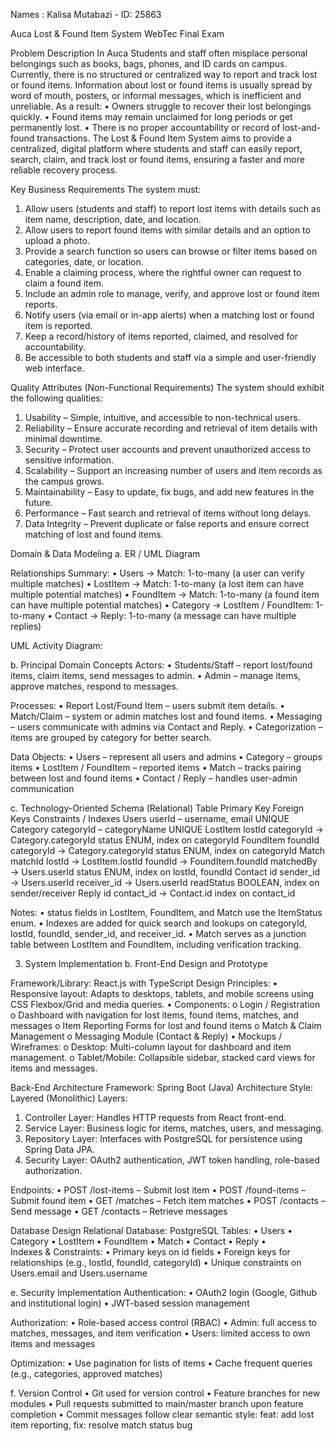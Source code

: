  
Names : Kalisa Mutabazi  -  ID: 25863

Auca Lost & Found Item System
WebTec Final Exam

Problem Description
In Auca Students and staff often misplace personal belongings such as books, bags, phones, and ID cards on campus. Currently, there is no structured or centralized way to report and track lost or found items. Information about lost or found items is usually spread by word of mouth, posters, or informal messages, which is inefficient and unreliable. As a result:
•	Owners struggle to recover their lost belongings quickly.
•	Found items may remain unclaimed for long periods or get permanently lost.
•	There is no proper accountability or record of lost-and-found transactions.
The Lost & Found Item System aims to provide a centralized, digital platform where students and staff can easily report, search, claim, and track lost or found items, ensuring a faster and more reliable recovery process.

Key Business Requirements
The system must:
1.	Allow users (students and staff) to report lost items with details such as item name, description, date, and location.
2.	Allow users to report found items with similar details and an option to upload a photo.
3.	Provide a search function so users can browse or filter items based on categories, date, or location.
4.	Enable a claiming process, where the rightful owner can request to claim a found item.
5.	Include an admin role to manage, verify, and approve lost or found item reports.
6.	Notify users (via email or in-app alerts) when a matching lost or found item is reported.
7.	Keep a record/history of items reported, claimed, and resolved for accountability.
8.	Be accessible to both students and staff via a simple and user-friendly web interface.

Quality Attributes (Non-Functional Requirements)
The system should exhibit the following qualities:
1.	Usability – Simple, intuitive, and accessible to non-technical users.
2.	Reliability – Ensure accurate recording and retrieval of item details with minimal downtime.
3.	Security – Protect user accounts and prevent unauthorized access to sensitive information.
4.	Scalability – Support an increasing number of users and item records as the campus grows.
5.	Maintainability – Easy to update, fix bugs, and add new features in the future.
6.	Performance – Fast search and retrieval of items without long delays.
7.	Data Integrity – Prevent duplicate or false reports and ensure correct matching of lost and found items.

Domain & Data Modeling
a.	ER / UML Diagram

Relationships Summary:
•	Users → Match: 1-to-many (a user can verify multiple matches)
•	LostItem → Match: 1-to-many (a lost item can have multiple potential matches)
•	FoundItem → Match: 1-to-many (a found item can have multiple potential matches)
•	Category → LostItem / FoundItem: 1-to-many
•	Contact → Reply: 1-to-many (a message can have multiple replies)

UML Activity Diagram: 


 
b. Principal Domain Concepts
Actors:
•	Students/Staff – report lost/found items, claim items, send messages to admin.
•	Admin – manage items, approve matches, respond to messages.

Processes:
•	Report Lost/Found Item – users submit item details.
•	Match/Claim – system or admin matches lost and found items.
•	Messaging – users communicate with admins via Contact and Reply.
•	Categorization – items are grouped by category for better search.

Data Objects:
•	Users – represent all users and admins
•	Category – groups items
•	LostItem / FoundItem – reported items
•	Match – tracks pairing between lost and found items
•	Contact / Reply – handles user-admin communication

c. Technology-Oriented Schema (Relational)
Table	Primary Key	Foreign Keys	Constraints / Indexes
Users	userId	–	username, email UNIQUE
Category	categoryId	–	categoryName UNIQUE
LostItem	lostId	categoryId → Category.categoryId	status ENUM, index on categoryId
FoundItem	foundId	categoryId → Category.categoryId	status ENUM, index on categoryId
Match	matchId	lostId → LostItem.lostId
foundId → FoundItem.foundId
matchedBy → Users.userId	status ENUM, index on lostId, foundId
Contact	id	sender_id → Users.userId
receiver_id → Users.userId	readStatus BOOLEAN, index on sender/receiver
Reply	id	contact_id → Contact.id	index on contact_id

Notes:
•	status fields in LostItem, FoundItem, and Match use the ItemStatus enum.
•	Indexes are added for quick search and lookups on categoryId, lostId, foundId, sender_id, and receiver_id.
•	Match serves as a junction table between LostItem and FoundItem, including verification tracking.

3. System Implementation
b. Front-End Design and Prototype

Framework/Library: React.js with TypeScript
Design Principles:
•	Responsive layout: Adapts to desktops, tablets, and mobile screens using CSS Flexbox/Grid and media queries.
•	Components:
o	Login / Registration
o	Dashboard with navigation for lost items, found items, matches, and messages
o	Item Reporting Forms for lost and found items
o	Match & Claim Management
o	Messaging Module (Contact & Reply)
•	Mockups / Wireframes:
o	Desktop: Multi-column layout for dashboard and item management.
o	Tablet/Mobile: Collapsible sidebar, stacked card views for items and messages.

Back-End Architecture
Framework: Spring Boot (Java)
Architecture Style: Layered (Monolithic)
Layers:
1.	Controller Layer: Handles HTTP requests from React front-end.
2.	Service Layer: Business logic for items, matches, users, and messaging.
3.	Repository Layer: Interfaces with PostgreSQL for persistence using Spring Data JPA.
4.	Security Layer: OAuth2 authentication, JWT token handling, role-based authorization.

Endpoints:
•	POST /lost-items – Submit lost item
•	POST /found-items – Submit found item
•	GET /matches – Fetch item matches
•	POST /contacts – Send message
•	GET /contacts – Retrieve messages

Database Design
Relational Database: PostgreSQL
Tables:
•	Users
•	Category
•	LostItem
•	FoundItem
•	Match
•	Contact
•	Reply
•	
Indexes & Constraints:
•	Primary keys on id fields
•	Foreign keys for relationships (e.g., lostId, foundId, categoryId)
•	Unique constraints on Users.email and Users.username

e. Security Implementation
Authentication:
•	OAuth2 login (Google, Github and institutional login)
•	JWT-based session management

Authorization:
•	Role-based access control (RBAC)
•	Admin: full access to matches, messages, and item verification
•	Users: limited access to own items and messages

Optimization:
•	Use pagination for lists of items
•	Cache frequent queries (e.g., categories, approved matches)

f. Version Control
•	Git used for version control
•	Feature branches for new modules
•	Pull requests submitted to main/master branch upon feature completion
•	Commit messages follow clear semantic style: feat: add lost item reporting, fix: resolve match status bug





